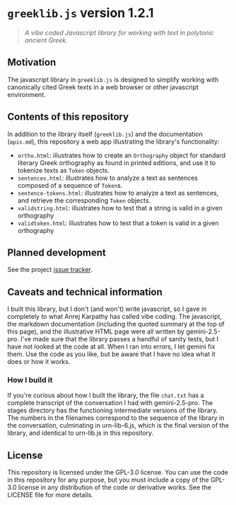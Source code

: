 # `greeklib.js` version 1.2.1

> *A vibe coded Javascript library for working with text in polytonic ancient Greek.*

## Motivation

The javascript library in `greeklib.js` is designed to simplify working with canonically cited Greek texts in a web browser or other javascript environment.

## Contents of this repository

In addition to the library itself (`greeklib.js`) and the documentation (`apis.md`), this repository a web app illustrating the library's functionality:


- `ortho.html`: illustrates how to create an <code>Orthography</code> object for standard literary Greek orthography as found in printed editions, and use it to tokenize texts as `Token` objects.
- `sentences.html`: illustrates how to analyze a text as sentences composed of a sequence of `Token`s.
- `sentence-tokens.html`: illustrates how to analyze a text as sentences, and retrieve the corresponding `Token` objects.
- `validstring.html`: illustrates how to test that a string is valid in a given orthography
- `validtoken.html`: illustrates how to test that a token is valid in a given orthography

## Planned development 

See the project [issue tracker](https://github.com/neelsmith/greeklib/issues).

## Caveats and technical information

I built this library, but I don't (and won't) write javascript, so I gave in completely to what Anrej Karpathy has called vibe coding. The javascript, the markdown documentation (including the quoted summary at the top of this page), and the illustrative HTML page were all written by gemini-2.5-pro. I've made sure that the library passes a handful of sanity tests, but I have not looked at the code at all. When I ran into errors, I let gemini fix them. Use the code as you like, but be aware that I have no idea what it does or how it works.

### How I build it

If you're curious about how I built the library, the file `chat.txt` has a complete transcript of the conversation I had with gemini-2.5-pro. The stages directory has the functioning intermediate versions of the library. The numbers in the filenames correspond to the sequence of the library in the conversation, culminating in urn-lib-6.js, which is the final version of the library, and identical to urn-lib.js in this repository.

## License

This repository is licensed under the GPL-3.0 license. You can use the code in this repository for any purpose, but you must include a copy of the GPL-3.0 license in any distribution of the code or derivative works. See the LICENSE file for more details.
